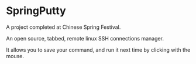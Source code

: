 # SpringPutty

A project completed at Chinese Spring Festival.

An open source, tabbed, remote linux SSH connections manager. 

It allows you to save your command, and run it next time by clicking with the mouse.
